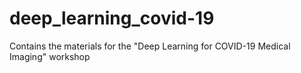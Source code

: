 # deep_learning_covid-19
Contains the materials for the "Deep Learning for COVID-19 Medical Imaging" workshop
